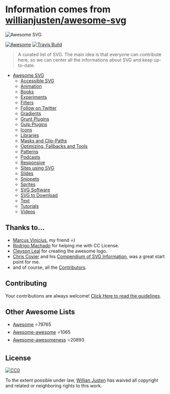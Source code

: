 # Information comes from [willianjusten/awesome-svg](https://github.com/willianjusten/awesome-svg)
<img src="https://rawgit.com/willianjusten/awesome-svg/master/logo.svg" alt="Awesome SVG">

[![Awesome](https://cdn.rawgit.com/sindresorhus/awesome/d7305f38d29fed78fa85652e3a63e154dd8e8829/media/badge.svg)](https://github.com/sindresorhus/awesome) [![Travis Build](https://travis-ci.org/willianjusten/awesome-svg.svg?branch=master)](https://travis-ci.org/willianjusten/awesome-svg)

> A curated list of SVG. The main idea is that everyone can contribute here, so we can center all the informations about SVG and keep up-to-date.

- [Awesome SVG](#awesome-svg)
	- [Accessible SVG](topics/Accessibility.md)
	- [Animation](topics/Animation.md)
	- [Books](topics/Books.md)
	- [Experiments](topics/Experiments.md)
	- [Filters](topics/Filters.md)
	- [Follow on Twitter](topics/Follow-twitter.md)
	- [Gradients](topics/Gradients.md)
	- [Grunt Plugins](topics/Grunt-plugins.md)
	- [Gulp Plugins](topics/Gulp-plugins.md)
	- [Icons](topics/Icons.md)
	- [Libraries](topics/Libraries.md)
	- [Masks and Clip-Paths](topics/Masks-clips.md)
	- [Optimizing, Fallbacks and Tools](topics/Optimization-tools.md)
	- [Patterns](topics/Patterns.md)
	- [Podcasts](topics/Podcasts.md)
	- [Responsive](topics/Responsive.md)
	- [Sites using SVG](topics/Sites-using-svg.md)
	- [Slides](topics/Slides.md)
	- [Snippets](topics/Snippets.md)
	- [Sprites](topics/Sprites.md)
	- [SVG Software](topics/Softwares.md)
	- [SVG to Download](topics/Downloads.md)
	- [Text](topics/Text.md)
	- [Tutorials](topics/Tutorials.md)
	- [Videos](topics/Videos.md)

## Thanks to...

* [Marcus Vinicius](https://github.com/mvfsillva), my friend =)
* [Rodrigo Machado](https://github.com/rcmachado) for helping me with CC License.
* [Cleyson Leal](https://github.com/Cleysonlb) for creating the awesome logo.
* [Chris Coyier](https://chriscoyier.net/) and his [Compendium of SVG Information](https://css-tricks.com/mega-list-svg-information/), was a great start point for me.
* and of course, all the [Contributors](https://github.com/willianjusten/awesome-svg/graphs/contributors).


## Contributing

Your contributions are always welcome! [Click Here to read the guidelines](https://github.com/willianjusten/awesome-svg/blob/master/contributing.md).

## Other Awesome Lists

* [Awesome](https://github.com/sindresorhus/awesome) :star:79765
* [Awesome-awesome](https://github.com/emijrp/awesome-awesome) :star:1065
* [Awesome-awesomeness](https://github.com/bayandin/awesome-awesomeness) :star:20893

## License

[![CC0](https://i.creativecommons.org/l/by/4.0/88x31.png)](https://creativecommons.org/licenses/by/4.0/)

To the extent possible under law, [Willian Justen](https://github.com/willianjusten) has waived all copyright and related or neighboring rights to this work.

